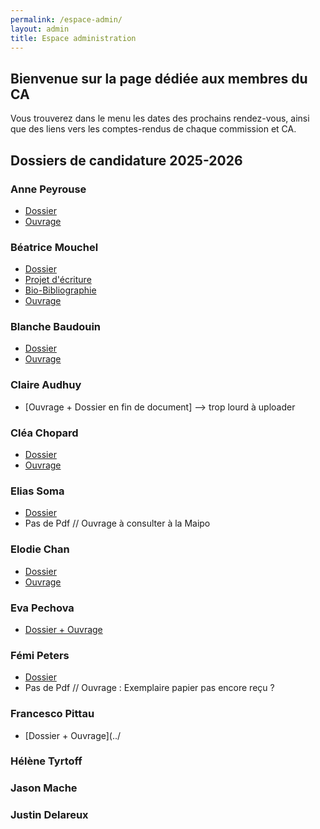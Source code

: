 ```yaml
---
permalink: /espace-admin/
layout: admin
title: Espace administration
---
```

## Bienvenue sur la page dédiée aux membres du CA

Vous trouverez dans le menu les dates des prochains rendez-vous, ainsi que des liens vers les comptes-rendus de chaque commission et CA.

## Dossiers de candidature 2025-2026

### Anne Peyrouse

- [Dossier](../imgs/01anne_peyrouse_dossier.pdf.pdf)
- [Ouvrage](../imgs/02anne_peyrouse_ouvrage.pdf.pdf)

### Béatrice Mouchel
- [Dossier](../imgs/01beatrice_mouchel-dossier_candidature.pdf)
- [Projet d'écriture](../imgs/02beatrice_mouchel-projet_ecriture.pdf)
- [Bio-Bibliographie](../imgs/03beatrice_mouchel-bio_bibliographie.pdf)
- [Ouvrage](../imgs/04beatrice_mouchel-maquette-livre-de-plier-les-silences.pdf)

### Blanche Baudouin
- [Dossier](../imgs/01blanche_baudoin_dossier.pdf)
- [Ouvrage](../imgs/02blanche_baudoin_ouvrage.pdf)

### Claire Audhuy
- [Ouvrage + Dossier en fin de document] --> trop lourd à uploader

### Cléa Chopard
- [Dossier](../imgs/01clea_chopard_dossier.pdf)
- [Ouvrage](../imgs/02clea_chopard_ouvrage.pdf)

### Elias Soma
- [Dossier](../imgs/01elias_soma_dossier.pdf)
- Pas de Pdf // Ouvrage à consulter à la Maipo

### Elodie Chan
- [Dossier](../imgs/01elodie_chan_dossier.pdf)
- [Ouvrage](../imgs/02elodie_chan_ouvrage.pdf)

### Eva Pechova
- [Dossier + Ouvrage](../imgs/eva_pechova_dossier_ouvrage.pdf)

### Fémi Peters
- [Dossier](../imgs/femi_peters_dossier.pdf)
- Pas de Pdf // Ouvrage : Exemplaire papier pas encore reçu ?

### Francesco Pittau
- [Dossier + Ouvrage](../

### Hélène Tyrtoff

### Jason Mache

### Justin Delareux

